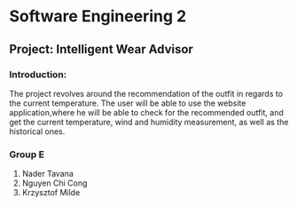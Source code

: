 # Software Engineering 2
## Project: Intelligent Wear Advisor
### Introduction: 
The  project  revolves  around  the  recommendation  of  the  outfit  in  regards  to the current temperature. The user will be able to use the website application,where he will be able to check for the recommended outfit, and get the current temperature, wind and humidity measurement, as well as the historical ones.

### Group E
1. Nader Tavana
2. Nguyen Chi Cong
3. Krzysztof Milde

